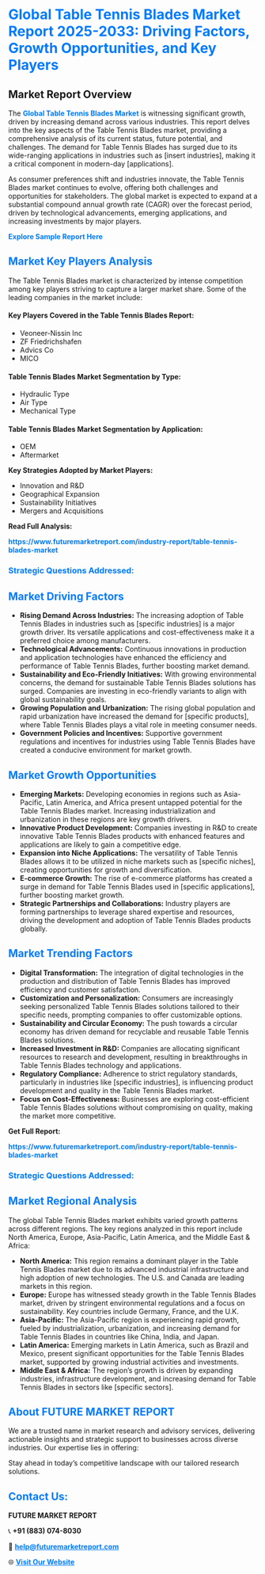 <h1 style="color: #007BFF;">Global Table Tennis Blades Market Report 2025-2033: Driving Factors, Growth Opportunities, and Key Players</h1>

<section id="overview">
<h2>Market Report Overview</h2>
<p>The <a href="https://www.futuremarketreport.com/industry-report/table-tennis-blades-market" style="color: #007BFF; text-decoration: none;"><strong>Global Table Tennis Blades Market</strong></a> is witnessing significant growth, driven by increasing demand across various industries. This report delves into the key aspects of the Table Tennis Blades market, providing a comprehensive analysis of its current status, future potential, and challenges. The demand for Table Tennis Blades has surged due to its wide-ranging applications in industries such as [insert industries], making it a critical component in modern-day [applications].</p>
<p>As consumer preferences shift and industries innovate, the Table Tennis Blades market continues to evolve, offering both challenges and opportunities for stakeholders. The global market is expected to expand at a substantial compound annual growth rate (CAGR) over the forecast period, driven by technological advancements, emerging applications, and increasing investments by major players.</p>
</section>

<section id="overview">
<p><a href="https://www.futuremarketreport.com/request-sample/reportId=33288" style="color: #007BFF; text-decoration: none;"><strong>Explore Sample Report Here</strong></a></p>
</section>

<section id="key-players">
<h2 style="color: #007BFF;">Market Key Players Analysis</h2>
<p>The Table Tennis Blades market is characterized by intense competition among key players striving to capture a larger market share. Some of the leading companies in the market include:</p>
<h4>Key Players Covered in the Table Tennis Blades Report:</h4>
<ul><li>Veoneer-Nissin Inc</li><li>ZF Friedrichshafen</li><li>Advics Co</li><li>MICO</li></ul>
<h4>Table Tennis Blades Market Segmentation by Type:</h4>
<ul><li>Hydraulic Type</li><li>Air Type</li><li>Mechanical Type</li></ul>

<h4>Table Tennis Blades Market Segmentation by Application:</h4>
<ul><li>OEM</li><li>Aftermarket</li></ul>
<p><strong>Key Strategies Adopted by Market Players:</strong></p>
<ul>
<li>Innovation and R&D</li>
<li>Geographical Expansion</li>
<li>Sustainability Initiatives</li>
<li>Mergers and Acquisitions</li>
</ul>
</section>

<section>
<p><strong>Read Full Analysis: </strong></p><a href="https://www.futuremarketreport.com/industry-report/table-tennis-blades-market" style="color: #007BFF; text-decoration: none;"><strong>https://www.futuremarketreport.com/industry-report/table-tennis-blades-market</strong></a>
<h3 style="color: #007BFF;">Strategic Questions Addressed:</h3>
</section>

<section id="driving-factors">
<h2 style="color: #007BFF;">Market Driving Factors</h2>
<ul>
<li><strong>Rising Demand Across Industries:</strong> The increasing adoption of Table Tennis Blades in industries such as [specific industries] is a major growth driver. Its versatile applications and cost-effectiveness make it a preferred choice among manufacturers.</li>
<li><strong>Technological Advancements:</strong> Continuous innovations in production and application technologies have enhanced the efficiency and performance of Table Tennis Blades, further boosting market demand.</li>
<li><strong>Sustainability and Eco-Friendly Initiatives:</strong> With growing environmental concerns, the demand for sustainable Table Tennis Blades solutions has surged. Companies are investing in eco-friendly variants to align with global sustainability goals.</li>
<li><strong>Growing Population and Urbanization:</strong> The rising global population and rapid urbanization have increased the demand for [specific products], where Table Tennis Blades plays a vital role in meeting consumer needs.</li>
<li><strong>Government Policies and Incentives:</strong> Supportive government regulations and incentives for industries using Table Tennis Blades have created a conducive environment for market growth.</li>
</ul>
</section>

<section id="growth-opportunities">
<h2 style="color: #007BFF;">Market Growth Opportunities</h2>
<ul>
<li><strong>Emerging Markets:</strong> Developing economies in regions such as Asia-Pacific, Latin America, and Africa present untapped potential for the Table Tennis Blades market. Increasing industrialization and urbanization in these regions are key growth drivers.</li>
<li><strong>Innovative Product Development:</strong> Companies investing in R&D to create innovative Table Tennis Blades products with enhanced features and applications are likely to gain a competitive edge.</li>
<li><strong>Expansion into Niche Applications:</strong> The versatility of Table Tennis Blades allows it to be utilized in niche markets such as [specific niches], creating opportunities for growth and diversification.</li>
<li><strong>E-commerce Growth:</strong> The rise of e-commerce platforms has created a surge in demand for Table Tennis Blades used in [specific applications], further boosting market growth.</li>
<li><strong>Strategic Partnerships and Collaborations:</strong> Industry players are forming partnerships to leverage shared expertise and resources, driving the development and adoption of Table Tennis Blades products globally.</li>
</ul>
</section>

<section id="trending-factors">
<h2 style="color: #007BFF;">Market Trending Factors</h2>
<ul>
<li><strong>Digital Transformation:</strong> The integration of digital technologies in the production and distribution of Table Tennis Blades has improved efficiency and customer satisfaction.</li>
<li><strong>Customization and Personalization:</strong> Consumers are increasingly seeking personalized Table Tennis Blades solutions tailored to their specific needs, prompting companies to offer customizable options.</li>
<li><strong>Sustainability and Circular Economy:</strong> The push towards a circular economy has driven demand for recyclable and reusable Table Tennis Blades solutions.</li>
<li><strong>Increased Investment in R&D:</strong> Companies are allocating significant resources to research and development, resulting in breakthroughs in Table Tennis Blades technology and applications.</li>
<li><strong>Regulatory Compliance:</strong> Adherence to strict regulatory standards, particularly in industries like [specific industries], is influencing product development and quality in the Table Tennis Blades market.</li>
<li><strong>Focus on Cost-Effectiveness:</strong> Businesses are exploring cost-efficient Table Tennis Blades solutions without compromising on quality, making the market more competitive.</li>
</ul>
</section>

<section>
<p><strong>Get Full Report: </strong></p><a href="https://www.futuremarketreport.com/industry-report/table-tennis-blades-market" style="color: #007BFF; text-decoration: none;"><strong>https://www.futuremarketreport.com/industry-report/table-tennis-blades-market</strong></a>
<h3 style="color: #007BFF;">Strategic Questions Addressed:</h3>
</section>


<section id="regional-analysis">
<h2 style="color: #007BFF;">Market Regional Analysis</h2>
<p>The global Table Tennis Blades market exhibits varied growth patterns across different regions. The key regions analyzed in this report include North America, Europe, Asia-Pacific, Latin America, and the Middle East & Africa:</p>
<ul>
<li><strong>North America:</strong> This region remains a dominant player in the Table Tennis Blades market due to its advanced industrial infrastructure and high adoption of new technologies. The U.S. and Canada are leading markets in this region.</li>
<li><strong>Europe:</strong> Europe has witnessed steady growth in the Table Tennis Blades market, driven by stringent environmental regulations and a focus on sustainability. Key countries include Germany, France, and the U.K.</li>
<li><strong>Asia-Pacific:</strong> The Asia-Pacific region is experiencing rapid growth, fueled by industrialization, urbanization, and increasing demand for Table Tennis Blades in countries like China, India, and Japan.</li>
<li><strong>Latin America:</strong> Emerging markets in Latin America, such as Brazil and Mexico, present significant opportunities for the Table Tennis Blades market, supported by growing industrial activities and investments.</li>
<li><strong>Middle East & Africa:</strong> The region’s growth is driven by expanding industries, infrastructure development, and increasing demand for Table Tennis Blades in sectors like [specific sectors].</li>
</ul>
</section>

<footer>
<h2 style="color: #007BFF;">About FUTURE MARKET REPORT</h2>
<p>We are a trusted name in market research and advisory services, delivering actionable insights and strategic support to businesses across diverse industries. Our expertise lies in offering:</p>

<p>Stay ahead in today’s competitive landscape with our tailored research solutions.</p>

<h2 style="color: #007BFF;">Contact Us:</h2>
<p><strong>FUTURE MARKET REPORT</strong></p>
<p>📞 <strong>+91 (883) 074-8030</strong></p>
<p>📧 <strong><a href="mailto:help@futuremarketreport.com" style="color: #007BFF;">help@futuremarketreport.com</a></strong></p>
<p>🌐 <strong><a href="https://www.futuremarketreport.com/" style="color: #007BFF;">Visit Our Website</a></strong></p>
</footer>